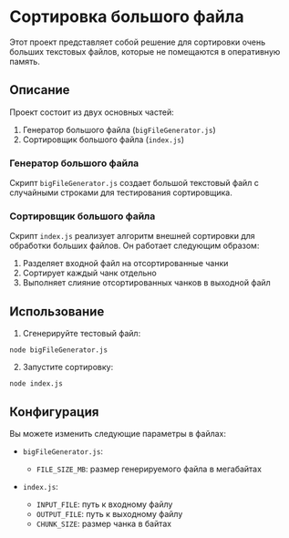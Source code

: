 # Сортировка большого файла

Этот проект представляет собой решение для сортировки очень больших текстовых файлов, которые не помещаются в оперативную память.

## Описание

Проект состоит из двух основных частей:

1. Генератор большого файла (`bigFileGenerator.js`)
2. Сортировщик большого файла (`index.js`)

### Генератор большого файла

Скрипт `bigFileGenerator.js` создает большой текстовый файл с случайными строками для тестирования сортировщика.

### Сортировщик большого файла

Скрипт `index.js` реализует алгоритм внешней сортировки для обработки больших файлов. Он работает следующим образом:

1. Разделяет входной файл на отсортированные чанки
2. Сортирует каждый чанк отдельно
3. Выполняет слияние отсортированных чанков в выходной файл

## Использование

1. Сгенерируйте тестовый файл:

```
node bigFileGenerator.js
```

2. Запустите сортировку:

```
node index.js
```

## Конфигурация

Вы можете изменить следующие параметры в файлах:

- `bigFileGenerator.js`:
  - `FILE_SIZE_MB`: размер генерируемого файла в мегабайтах

- `index.js`:
  - `INPUT_FILE`: путь к входному файлу
  - `OUTPUT_FILE`: путь к выходному файлу
  - `CHUNK_SIZE`: размер чанка в байтах
